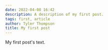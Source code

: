 ```yaml
---
date: 2022-04-08 16:42
description: A description of my first post.
tags: first, article
author: Tyler Thompson
title: My first post
---
```

My first post's text.
